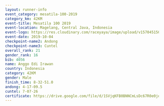 ```yaml
---
layout: runner-info 
event_category: mesatila-100-2019 
category_km: 42KM 
event-title: Mesatila 100 2019 
event-location: Magelang, Central Java, Indonesia 
event-logo: https://res.cloudinary.com/raceyaya/image/upload/v1570451507/logo/mesastila100_jin7bl.jpg 
event-date: 2019-10-04 
checkpoint-name2: Andong 
checkpoint-name3: Cuntel 
overall_rank: 21
gender_rank: 16
bib: 4056
name: Anggo Edi Irawan
country: Indonesia
category: 42KM
gender: Male
finish_time: 8-32-51.0
andong: 4-17-09.5
cuntel: 7-07-26
certificate: https://drive.google.com/file/d/1SVjqKFB0BNNCmLsDc67R0e0jqgQt7l9a/view?usp=sharing
---
```

